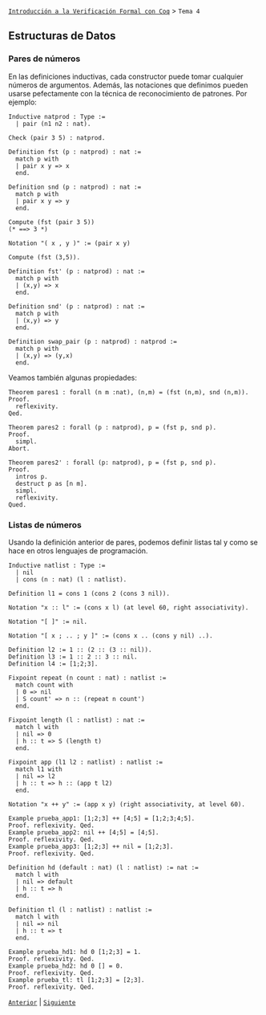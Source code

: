 [`Introducción a la Verificación Formal con Coq`](../README.md) > `Tema 4`

## Estructuras de Datos

### Pares de números

En las definiciones inductivas, cada constructor puede tomar cualquier números de argumentos. Además, las notaciones que
definimos pueden usarse pefectamente con la técnica de reconocimiento de patrones. Por ejemplo:

```coq
Inductive natprod : Type :=
  | pair (n1 n2 : nat).

Check (pair 3 5) : natprod.

Definition fst (p : natprod) : nat :=
  match p with
  | pair x y => x
  end.

Definition snd (p : natprod) : nat :=
  match p with
  | pair x y => y
  end.

Compute (fst (pair 3 5))
(* ==> 3 *)

Notation "( x , y )" := (pair x y)

Compute (fst (3,5)).

Definition fst' (p : natprod) : nat :=
  match p with
  | (x,y) => x
  end.

Definition snd' (p : natprod) : nat :=
  match p with
  | (x,y) => y
  end.

Definition swap_pair (p : natprod) : natprod :=
  match p with
  | (x,y) => (y,x)
  end.
```

Veamos también algunas propiedades:

```coq
Theorem pares1 : forall (n m :nat), (n,m) = (fst (n,m), snd (n,m)).
Proof.
  reflexivity.
Qed.

Theorem pares2 : forall (p : natprod), p = (fst p, snd p).
Proof.
  simpl.
Abort.

Theorem pares2' : forall (p: natprod), p = (fst p, snd p).
Proof.
  intros p.
  destruct p as [n m].
  simpl.
  reflexivity.
Qued.
```

### Listas de números

Usando la definición anterior de pares, podemos definir listas tal y como se hace en otros lenguajes de programación.

```coq
Inductive natlist : Type :=
  | nil
  | cons (n : nat) (l : natlist).

Definition l1 = cons 1 (cons 2 (cons 3 nil)).

Notation "x :: l" := (cons x l) (at level 60, right associativity).

Notation "[ ]" := nil.

Notation "[ x ; .. ; y ]" := (cons x .. (cons y nil) ..).

Definition l2 := 1 :: (2 :: (3 :: nil)).
Definition l3 := 1 :: 2 :: 3 :: nil.
Definition l4 := [1;2;3].

Fixpoint repeat (n count : nat) : natlist :=
  match count with
  | 0 => nil
  | S count' => n :: (repeat n count')
  end.

Fixpoint length (l : natlist) : nat :=
  match l with
  | nil => 0
  | h :: t => S (length t)
  end.

Fixpoint app (l1 l2 : natlist) : natlist :=
  match l1 with
  | nil => l2
  | h :: t => h :: (app t l2)
  end.

Notation "x ++ y" := (app x y) (right associativity, at level 60).

Example prueba_app1: [1;2;3] ++ [4;5] = [1;2;3;4;5].
Proof. reflexivity. Qed.
Example prueba_app2: nil ++ [4;5] = [4;5].
Proof. reflexivity. Qed.
Example prueba_app3: [1;2;3] ++ nil = [1;2;3].
Proof. reflexivity. Qed.

Definition hd (default : nat) (l : natlist) := nat :=
  match l with
  | nil => default
  | h :: t => h
  end.

Definition tl (l : natlist) : natlist :=
  match l with
  | nil => nil
  | h :: t => t
  end.

Example prueba_hd1: hd 0 [1;2;3] = 1.
Proof. reflexivity. Qed.
Example prueba_hd2: hd 0 [] = 0.
Proof. reflexivity. Qed.
Example prueba_tl: tl [1;2;3] = [2;3].
Proof. reflexivity. Qed.
```

[`Anterior`](../tema01/README.md) | [`Siguiente`](../tema03/README.md)
